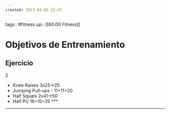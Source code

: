 ```yaml
---
created: 2023-04-05 22:47
---
```

tags:: #fitness
up:: [[60.00 Fitness]]
# Objetivos de Entrenamiento

## Ejercicio
2
- Knee Raises 3x25->25
- Jumping Pull-ups - 11+11>20
- Half Squats 2x41->50
- Half PU 16+15>25 ***

___
